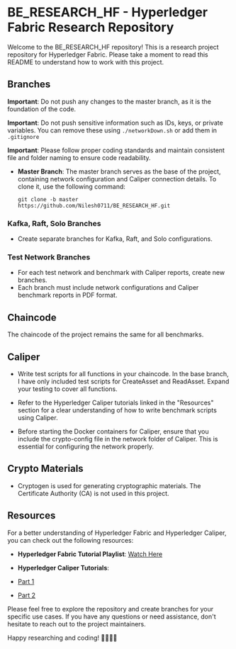 # BE_RESEARCH_HF - Hyperledger Fabric Research Repository

Welcome to the BE_RESEARCH_HF repository! This is a research project repository for Hyperledger Fabric. Please take a moment to read this README to understand how to work with this project.

## Branches

  **Important**: Do not push any changes to the master branch, as it is the foundation of the code.

  **Important**: Do not push sensitive information such as IDs, keys, or private variables. You can remove these using `./networkDown.sh` or add them in `.gitignore`

  **Important**: Please follow proper coding standards and maintain consistent file and folder naming to ensure code readability.

- **Master Branch**: The master branch serves as the base of the project, containing network configuration and Caliper connection details. To clone it, use the following command:

  ```shell
  git clone -b master https://github.com/Nilesh0711/BE_RESEARCH_HF.git
  ```

### Kafka, Raft, Solo Branches

- Create separate branches for Kafka, Raft, and Solo configurations.

### Test Network Branches

- For each test network and benchmark with Caliper reports, create new branches.
- Each branch must include network configurations and Caliper benchmark reports in PDF format.


## Chaincode

The chaincode of the project remains the same for all benchmarks.

## Caliper
 
- Write test scripts for all functions in your chaincode. In the base branch, I have only included test scripts for CreateAsset and ReadAsset. Expand your testing to cover all functions.

- Refer to the Hyperledger Caliper tutorials linked in the "Resources" section for a clear understanding of how to write benchmark scripts using Caliper.

- Before starting the Docker containers for Caliper, ensure that you include the crypto-config file in the network folder of Caliper. This is essential for configuring the network properly.


## Crypto Materials

- Cryptogen is used for generating cryptographic materials. The Certificate Authority (CA) is not used in this project.

## Resources

For a better understanding of Hyperledger Fabric and Hyperledger Caliper, you can check out the following resources:

- **Hyperledger Fabric Tutorial Playlist**:
 [Watch Here](https://youtube.com/playlist?list=PLSBNVhWU6KjW4qo1RlmR7cvvV8XIILub6)

- **Hyperledger Caliper Tutorials**:
 - [Part 1](https://youtu.be/my7kZXvgbBY?si=lrWrVknJ84QP6QDF)
 - [Part 2](https://youtu.be/ypF36RGaG1Q?si=nSjB2A3R4Te4Kvjw)

Please feel free to explore the repository and create branches for your specific use cases. If you have any questions or need assistance, don't hesitate to reach out to the project maintainers.

Happy researching and coding! 👩‍💻👨‍💻